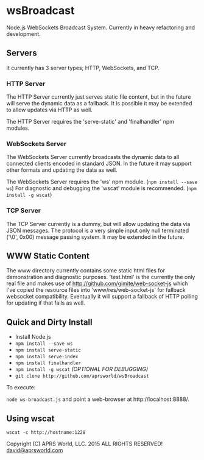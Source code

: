 # wsBroadcast

Node.js WebSockets Broadcast System.  Currently in heavy refactoring and development. 

## Servers

It currently has 3 server types; HTTP, WebSockets, and TCP.

### HTTP Server

The HTTP Server currently just serves static file content, but in the future will serve the dynamic data as a fallback.  It is possible it may be extended to allow updates via HTTP as well.

The HTTP Server requires the 'serve-static' and 'finalhandler' npm modules.

### WebSockets Server

The WebSockets Server currently broadcasts the dynamic data to all connected clients encoded in standard JSON.  In the future it may support other formats and updating the data as well.

The WebSockets Server requires the 'ws' npm module.  (`npm install --save ws`)
For diagnostic and debugging the 'wscat' module is recommended.  (`npm install -g wscat`)

### TCP Server

The TCP Server currently is a dummy, but will allow updating the data via JSON messages.  The protocol is a very simple input only null terminated ('\0', 0x00) message passing system.  It may be extended in the future.

## WWW Static Content

The www directory currently contains some static html files for demonstration and diagnostic purposes.  'test.html' is the currently the only real file and makes use of http://github.com/gimite/web-socket-js which I've copied the resource files into 'www/res/web-socket-js' for fallback websocket compatibility.  Eventually it will support a fallback of HTTP polling for updating if that fails as well.

## Quick and Dirty Install

* Install Node.js
* `npm install --save ws`
* `npm install serve-static`
* `npm install serve-index`
* `npm install finalhandler`
* `npm install -g wscat` _(OPTIONAL FOR DEBUGGING)_
* `git clone http://github.com/aprsworld/wsBroadcast`

To execute:

`node ws-broadcast.js` and point a web-browser at http://localhost:8888/.

## Using wscat
`wscat -c http://hostname:1228`

Copyright (C) APRS World, LLC. 2015
ALL RIGHTS RESERVED!
david@aprsworld.com
